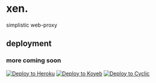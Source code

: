 
# xen.
simplistic web-proxy



## deployment
### more coming soon

<a target="_blank" href="https://heroku.com/deploy/?template=https://github.com/xenongh/xen"><img alt="Deploy to Heroku" src="https://binbashbanana.github.io/deploy-buttons/buttons/remade/heroku.svg"></a>
<a target="_blank" href="https://app.koyeb.com/deploy?type=git&repository=github.com/xenongh/xen"><img alt="Deploy to Koyeb" src="https://binbashbanana.github.io/deploy-buttons/buttons/remade/koyeb.svg"></a>
<a target="_blank" href="https://app.cyclic.sh/api/app/deploy/xenongh/xen"><img alt="Deploy to Cyclic" src="https://binbashbanana.github.io/deploy-buttons/buttons/remade/cyclic.svg"></a>
